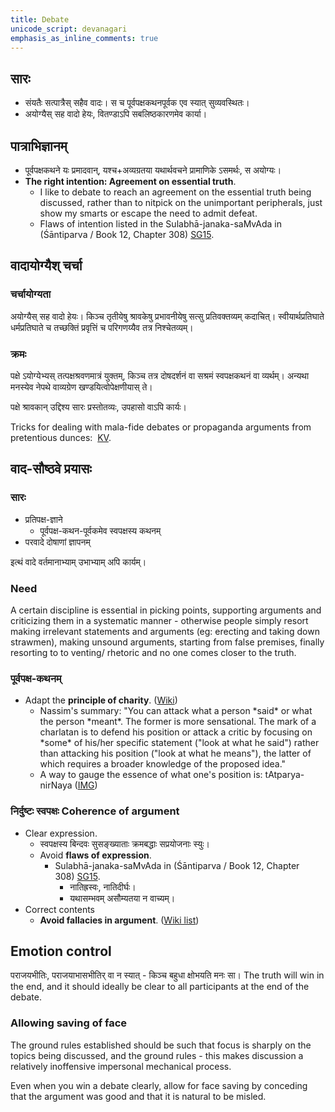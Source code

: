```yaml
---
title: Debate
unicode_script: devanagari
emphasis_as_inline_comments: true
---
```


## सारः

- संयतैः सत्पात्रैस् सहैव वादः। स च पूर्वपक्षकथनपूर्वक एव स्यात् सुव्यवस्थितः।
- अयोग्यैस् सह वादो हेयः, वितण्डाऽपि सबलिष्ठकारणमेव कार्या।

## पात्राभिज्ञानम्

- पूर्वपक्षकथने यः‌ प्रमादवान्, यश्च+अव्यग्रतया यथार्थवचने प्रामाणिके ऽसमर्थः, स अयोग्यः।
- **The right intention: Agreement on essential truth**.
    - I like to debate to reach an agreement on the essential truth being discussed, rather than to nitpick on the unimportant peripherals, just show my smarts or escape the need to admit defeat.
    - Flaws of intention listed in the Sulabhā-janaka-saMvAda in (Śāntiparva / Book 12, Chapter 308) [SG15](http://indiafacts.co.in/the-hindu-view-on-freedom-of-expression-and-public-discourse/).

## वादायोग्यैश् चर्चा
### चर्चायोग्यता
अयोग्यैस् सह वादो हेयः। किञ्च तृतीयेषु श्रावकेषु प्रभावनीयेषु सत्सु प्रतिवक्तव्यम् कदाचित्। स्वीयार्थप्रतिघाते धर्मप्रतिघाते च तच्छक्तिं प्रवृत्तिं च परिगणय्यैव तत्र निश्चेतव्यम्।

### क्रमः
पक्षे ऽयोग्येभ्यस् तत्पक्षश्रवणमात्रं युक्तम्, किञ्च तत्र दोषदर्शनं वा सश्रमं स्वपक्षकथनं वा व्यर्थम्। अन्यथा मनस्येव नेपथे वाव्यग्रेण खण्डयित्वोपेक्षणीयास् ते।

पक्षे श्रावकान् उद्दिश्य सारः प्रस्तोतव्यः, उपहासो वाऽपि कार्यः।

Tricks for dealing with mala-fide debates or propaganda arguments from pretentious dunces:  [KV](http://indiafacts.org/responding-to-mehdi-hasan-how-hindus-should-engage-their-opponents/).

## वाद-सौष्ठवे प्रयासः

### सारः

- प्रतिपक्ष-ज्ञाने
  - पूर्वपक्ष-कथन-पूर्वकमेव स्वपक्षस्य कथनम्
- परवादे दोषाणां ज्ञापनम्

इत्थं वादे वर्तमानाभ्याम् उभाभ्याम् अपि कार्यम्।

### Need

A certain discipline is essential in picking points, supporting
arguments and criticizing them in a systematic manner - otherwise people
simply resort making irrelevant statements and arguments (eg: erecting
and taking down strawmen), making unsound arguments, starting from false
premises, finally resorting to to venting/ rhetoric and no one comes
closer to the truth.

### पूर्वपक्ष-कथनम्

- Adapt the **principle of charity**. ([Wiki](https://en.wikipedia.org/wiki/Principle_of_charity))
    - Nassim's summary: "You can attack what a person \*said\* or what the person \*meant\*. The former is more sensational. The mark of a charlatan is to defend his position or attack a critic by focusing on \*some\* of his/her specific statement ("look at what he said") rather than attacking his position ("look at what he means"), the latter of which requires a broader knowledge of the proposed idea."
    - A way to gauge the essence of what one's position is: tAtparya-nirNaya ([IMG](http://i.imgur.com/E315OGy.png))

### निर्दुष्टः स्वपक्षः Coherence of argument
- Clear expression.
  - स्वपक्षस्य बिन्दवः सुसङ्ख्याताः क्रमबद्धाः सप्रयोजनाः स्युः।
  - Avoid **flaws of expression**.
      - Sulabhā-janaka-saMvAda in (Śāntiparva / Book 12, Chapter 308) [SG15](http://indiafacts.co.in/the-hindu-view-on-freedom-of-expression-and-public-discourse/).
        - नातिह्रस्वः, नातिदीर्घः।
        - यथासम्भवम् असौम्यतया न वाच्यम्।
- Correct contents
  - **Avoid fallacies in argument**. ([Wiki list](https://en.wikipedia.org/wiki/List_of_fallacies))

## Emotion control

पराजयभीतिः, पराजयाभासभीतिर् वा न स्यात् - किञ्च बहुधा क्षोभयति मनः सा।
The truth will win in the end, and it should ideally be clear to all
participants at the end of the debate.


### Allowing saving of face

The ground rules established should be such that focus is sharply on the
topics being discussed, and the ground rules - this makes discussion a
relatively inoffensive impersonal mechanical process.

Even when you win a debate clearly, allow for face saving by conceding
that the argument was good and that it is natural to be misled.
